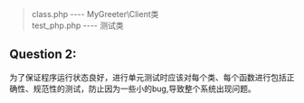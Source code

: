 >  class.php  ----  MyGreeter\Client类<br>
test_php.php  ----  测试类


## Question 2: 

为了保证程序运行状态良好，进行单元测试时应该对每个类、每个函数进行包括正确性、规范性的测试，防止因为一些小的bug,导致整个系统出现问题。

